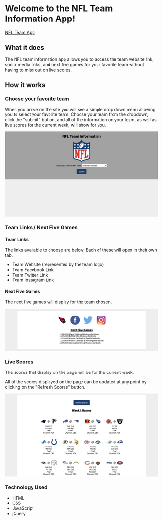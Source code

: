 # Welcome to the NFL Team Information App!

[NFL Team App](https://sidneyarepp.github.io/APIcapstone/)

## What it does

The NFL team information app allows you to access the team website link, social media links, and next five games for your favorite team without having to miss out on live scores.

## How it works

### Choose your favorite team
When you arrive on the site you will see a simple drop down menu allowing you to select your favorite team.  Choose your team from the dropdown, click the "submit" button, and all of the information on your team, as well as live scores for the current week, will show for you.

![landing_page image](https://github.com/sidneyarepp/APIcapstone/blob/main/landing-page.png)

### Team Links / Next Five Games

#### Team Links
The links available to choose are below.  Each of these will open in their own tab.
* Team Website (represented by the team logo)
* Team Facebook Link
* Team Twitter Link
* Team Instagram Link

#### Next Five Games
The next five games will display for the team chosen.

![team_links_next_five_games](https://github.com/sidneyarepp/APIcapstone/blob/main/team-links-next-games.png)

### Live Scores
The scores that display on the page will be for the current week.

All of the scores displayed on the page can be updated at any point by clicking on the "Refresh Scores" button.

![live_scores](https://github.com/sidneyarepp/APIcapstone/blob/main/live-scores.png)

### Technology Used
* HTML
* CSS
* JavaScript
* jQuery
